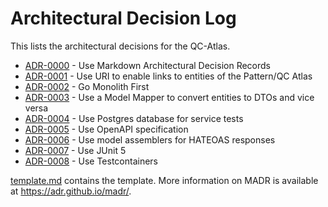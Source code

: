 # Architectural Decision Log

This lists the architectural decisions for the QC-Atlas.

<!-- adrlog -->

- [ADR-0000](0000-use-architectural-decision-records.md) - Use Markdown Architectural Decision Records
- [ADR-0001](0001-use-URI-for-entities.md) - Use URI to enable links to entities of the Pattern/QC Atlas
- [ADR-0002](0002-monorepo.md) - Go Monolith First
- [ADR-0003](0003-model-mapper.md) - Use a Model Mapper to convert entities to DTOs and vice versa
- [ADR-0004](0004-postgres-for-service-tests.md) - Use Postgres database for service tests
- [ADR-0005](0005-use-OpenAPI.md) - Use OpenAPI specification
- [ADR-0006](0006-model-assemblers.md) - Use model assemblers for HATEOAS responses
- [ADR-0007](0007-junit-for-testing.md) - Use JUnit 5
- [ADR-0008](0008-testcontainers.md) - Use Testcontainers
<!-- adrlogstop -->

[template.md](template.md) contains the template.
More information on MADR is available at <https://adr.github.io/madr/>.
